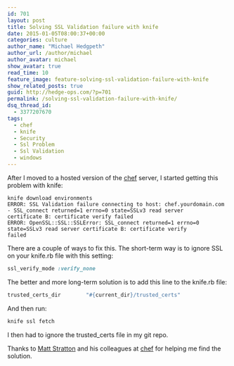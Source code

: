 ```yaml
---
id: 701
layout: post
title: Solving SSL Validation failure with knife
date: 2015-01-05T08:00:37+00:00
categories: culture
author_name: "Michael Hedgpeth"
author_url: /author/michael
author_avatar: michael
show_avatar: true
read_time: 10
feature_image: feature-solving-ssl-validation-failure-with-knife 
show_related_posts: true 
guid: http://hedge-ops.com/?p=701
permalink: /solving-ssl-validation-failure-with-knife/
dsq_thread_id:
  - 3377207670
tags:
  - chef
  - knife
  - Security
  - Ssl Problem
  - Ssl Validation
  - windows
---
```

After I moved to a hosted version of the [chef](http://chef.io) server, I started getting this problem with knife:

```
knife download environments
ERROR: SSL Validation failure connecting to host: chef.yourdomain.com - SSL_connect returned=1 errno=0 state=SSLv3 read server
certificate B: certificate verify failed
ERROR: OpenSSL::SSL::SSLError: SSL_connect returned=1 errno=0 state=SSLv3 read server certificate B: certificate verify
failed
```

There are a couple of ways to fix this. <!--more-->The short-term way is to ignore SSL on your knife.rb file with this setting:

```ruby
ssl_verify_mode :verify_none
```

The better and more long-term solution is to add this line to the knife.rb file:

```ruby
trusted_certs_dir        "#{current_dir}/trusted_certs"
```

And then run:

```bash
knife ssl fetch
```

I then had to ignore the trusted_certs file in my git repo.

Thanks to [Matt Stratton](http://www.mattstratton.com/) and his colleagues at [chef](http://chef.io) for helping me find the solution.